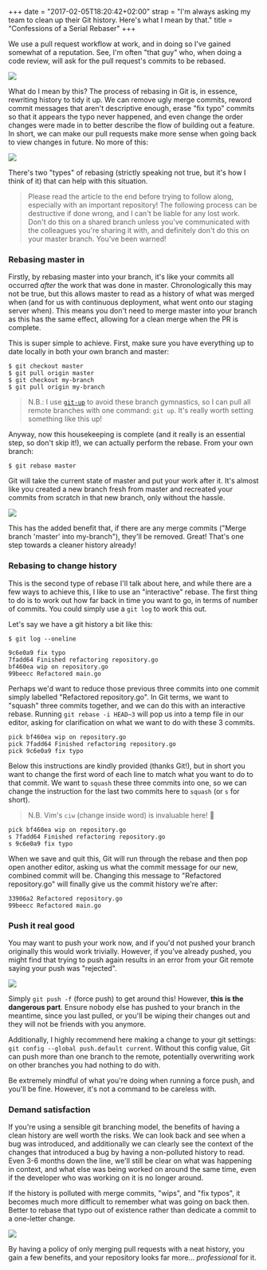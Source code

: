 +++
date = "2017-02-05T18:20:42+02:00"
strap = "I'm always asking my team to clean up their Git history. Here's what I mean by that."
title = "Confessions of a Serial Rebaser"
+++

We use a pull request workflow at work, and in doing so I've gained somewhat of a reputation. See, I'm often "that guy" who, when doing a code review, will ask for the pull request's commits to be rebased.

![](rebase-pls.png)

What do I mean by this? The process of rebasing in Git is, in essence, rewriting history to tidy it up. We can remove ugly merge commits, reword commit messages that aren't descriptive enough, erase "fix typo" commits so that it appears the typo never happened, and even change the order changes were made in to better describe the flow of building out a feature. In short, we can make our pull requests make more sense when going back to view changes in future. No more of this:

![](fml.png)

There's two "types" of rebasing (strictly speaking not true, but it's how I think of it) that can help with this situation.

> Please read the article to the end before trying to follow along, especially with an important repository! The following process can be destructive if done wrong, and I can't be liable for any lost work. Don't do this on a shared branch unless you've communicated with the colleagues you're sharing it with, and definitely don't do this on your master branch. You've been warned!

### Rebasing master in

Firstly, by rebasing master into your branch, it's like your commits all occurred _after_ the work that was done in master. Chronologically this may not be true, but this allows master to read as a history of what was merged when (and for us with continuous deployment, what went onto our staging server when). This means you don't need to merge master into your branch as this has the same effect, allowing for a clean merge when the PR is complete.

This is super simple to achieve. First, make sure you have everything up to date locally in both your own branch and master:

```
$ git checkout master
$ git pull origin master
$ git checkout my-branch
$ git pull origin my-branch
```

> N.B.: I use [`git-up`](https://github.com/aanand/git-up) to avoid these branch gymnastics, so I can pull all remote branches with one command: `git up`. It's really worth setting something like this up!

Anyway, now this housekeeping is complete (and it really is an essential step, so don't skip it!), we can actually perform the rebase. From your own branch:

```
$ git rebase master
```

Git will take the current state of master and put your work after it. It's almost like you created a new branch fresh from master and recreated your commits from scratch in that new branch, only without the hassle.

![](diagram.png)

This has the added benefit that, if there are any merge commits ("Merge branch 'master' into my-branch"), they'll be removed. Great! That's one step towards a cleaner history already!

### Rebasing to change history

This is the second type of rebase I'll talk about here, and while there are a few ways to achieve this, I like to use an "interactive" rebase. The first thing to do is to work out how far back in time you want to go, in terms of number of commits. You could simply use a `git log` to work this out.

Let's say we have a git history a bit like this:

```
$ git log --oneline

9c6e0a9 fix typo
7fadd64 Finished refactoring repository.go
bf460ea wip on repository.go
99beecc Refactored main.go
```

Perhaps we'd want to reduce those previous three commits into one commit simply labelled "Refactored repository.go". In Git terms, we want to "squash" three commits together, and we can do this with an interactive rebase. Running `git rebase -i HEAD~3` will pop us into a temp file in our editor, asking for clarification on what we want to do with these 3 commits.

```
pick bf460ea wip on repository.go
pick 7fadd64 Finished refactoring repository.go
pick 9c6e0a9 fix typo
```

Below this instructions are kindly provided (thanks Git!), but in short you want to change the first word of each line to match what you want to do to that commit. We want to `squash` these three commits into one, so we can change the instruction for the last two commits here to `squash` (or `s` for short).

> N.B. Vim's `ciw` (change inside word) is invaluable here! 💚

```
pick bf460ea wip on repository.go
s 7fadd64 Finished refactoring repository.go
s 9c6e0a9 fix typo
```

When we save and quit this, Git will run through the rebase and then pop open another editor, asking us what the commit message for our new, combined commit will be. Changing this message to "Refactored repository.go" will finally give us the commit history we're after:

```
33906a2 Refactored repository.go
99beecc Refactored main.go
```

### Push it real good

You may want to push your work now, and if you'd not pushed your branch originally this would work trivially. However, if you've already pushed, you might find that trying to push again results in an error from your Git remote saying your push was "rejected".

![](rejected.gif)

Simply `git push -f` (force push) to get around this! However, **this is the dangerous part**. Ensure nobody else has pushed to your branch in the meantime, since you last pulled, or you'll be wiping their changes out and they will not be friends with you anymore.

Additionally, I highly recommend here making a change to your git settings: `git config --global push.default current`. Without this config value, Git can push more than one branch to the remote, potentially overwriting work on other branches you had nothing to do with.

Be extremely mindful of what you're doing when running a force push, and you'll be fine. However, it's not a command to be careless with.

### Demand satisfaction

If you're using a sensible git branching model, the benefits of having a clean history are well worth the risks. We can look back and see when a bug was introduced, and additionally we can clearly see the context of the changes that introduced a bug by having a non-polluted history to read. Even 3-6 months down the line, we'll still be clear on what was happening in context, and what else was being worked on around the same time, even if the developer who was working on it is no longer around.

If the history is polluted with merge commits, "wips", and "fix typos", it becomes much more difficult to remember what was going on back then. Better to rebase that typo out of existence rather than dedicate a commit to a one-letter change.

![](rebase.gif)

By having a policy of only merging pull requests with a neat history, you gain a few benefits, and your repository looks far more… _professional_ for it.
